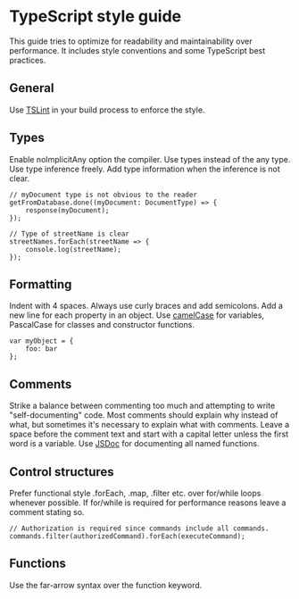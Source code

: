 # TypeScript style guide

This guide tries to optimize for readability and maintainability over performance. It includes style conventions and some TypeScript best practices.

General
-------

Use [TSLint](https://www.npmjs.com/package/tslint) in your build process to enforce the style.

Types
-----

Enable noImplicitAny option the compiler. Use types instead of the any type. Use type inference freely. Add type information when the inference is not clear.

```
// myDocument type is not obvious to the reader
getFromDatabase.done((myDocument: DocumentType) => {
    response(myDocument);
});

// Type of streetName is clear
streetNames.forEach(streetName => {
    console.log(streetName);
});
```

Formatting
----------

Indent with 4 spaces. Always use curly braces and add semicolons. Add a new line for each property in an object. Use [camelCase](http://en.wikipedia.org/wiki/CamelCase) for variables, PascalCase for classes and constructor functions.

```
var myObject = {
    foo: bar
};
```


Comments
--------

Strike a balance between commenting too much and attempting to write "self-documenting" code. Most comments should explain why instead of what, but sometimes it's necessary to explain what with comments. Leave a space before the comment text and start with a capital letter unless the first word is a variable. Use [JSDoc](http://usejsdoc.org/) for documenting all named functions.

Control structures
------------------

Prefer functional style .forEach, .map, .filter etc. over for/while loops whenever possible. If for/while is required for performance reasons leave a comment stating so.

```
// Authorization is required since commands include all commands.
commands.filter(authorizedCommand).forEach(executeCommand);
```

Functions
---------

Use the far-arrow syntax over the function keyword.
